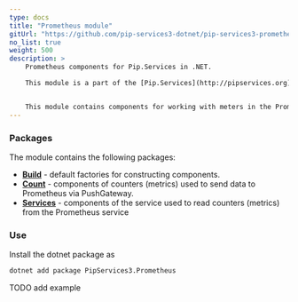 ```yaml
---
type: docs
title: "Prometheus module"
gitUrl: "https://github.com/pip-services3-dotnet/pip-services3-prometheus-dotnet"
no_list: true
weight: 500
description: > 
    Prometheus components for Pip.Services in .NET. 

    This module is a part of the [Pip.Services](http://pipservices.org) polyglot microservices toolkit.


    This module contains components for working with meters in the Prometheus service. The PrometheusCounters and PrometheusMetricsService components allow you to work both, in client mode through PushGateway and as a service.
---
```


### Packages

The module contains the following packages:
- [**Build**](build) - default factories for constructing components.
- [**Count**](count) - components of counters (metrics) used to send data to Prometheus via PushGateway.
- [**Services**](services) - components of the service used to read counters (metrics) from the Prometheus service


### Use

Install the dotnet package as
```bash
dotnet add package PipServices3.Prometheus
```

TODO add example

